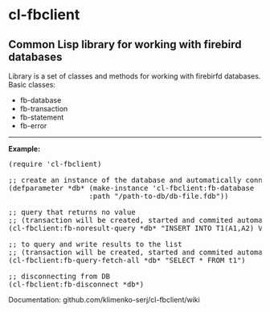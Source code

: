 cl-fbclient
===========
Common Lisp library for working with firebird databases
-----------
Library is a set of classes and methods for working with firebirfd databases.
Basic classes:
- fb-database
- fb-transaction
- fb-statement
- fb-error

-----------
**Example:**
<pre>
(require 'cl-fbclient)

;; create an instance of the database and automatically connect to the database
(defparameter *db* (make-instance 'cl-fbclient:fb-database
  				   :path "/path-to-db/db-file.fdb"))
             
;; query that returns no value
;; (transaction will be created, started and commited automatically)
(cl-fbclient:fb-noresult-query *db* "INSERT INTO T1(A1,A2) VALUES(121, 42)")

;; to query and write results to the list
;; (transaction will be created, started and commited automatically)
(cl-fbclient:fb-query-fetch-all *db* "SELECT * FROM t1")

;; disconnecting from DB
(cl-fbclient:fb-disconnect *db*)
</pre>

Documentation: github.com/klimenko-serj/cl-fbclient/wiki

             
